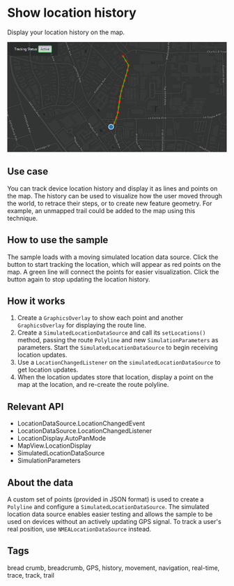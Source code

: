 # Show location history

Display your location history on the map.

![Image of show location history](ShowLocationHistory.gif)

## Use case

You can track device location history and display it as lines and points on the map. The history can be used to visualize how the user moved through the world, to retrace their steps, or to create new feature geometry. For example, an unmapped trail could be added to the map using this technique.

## How to use the sample

The sample loads with a moving simulated location data source. Click the button to start tracking the location, which will appear as red points on the map. A green line will connect the points for easier visualization. Click the button again to stop updating the location history.
## How it works

1. Create a `GraphicsOverlay` to show each point and another `GraphicsOverlay` for displaying the route line.
2. Create a `SimulatedLocationDataSource` and call its `setLocations()` method, passing the route `Polyline` and new `SimulationParameters` as parameters. Start the `SimulatedLocationDataSource` to begin receiving location updates.
3. Use a `LocationChangedListener` on the `simulatedLocationDataSource` to get location updates.
4. When the location updates store that location, display a point on the map at the location, and re-create the route polyline.

## Relevant API

* LocationDataSource.LocationChangedEvent
* LocationDataSource.LocationChangedListener
* LocationDisplay.AutoPanMode
* MapView.LocationDisplay
* SimulatedLocationDataSource
* SimulationParameters

## About the data

A custom set of points (provided in JSON format) is used to create a `Polyline` and configure a `SimulatedLocationDataSource`. The simulated location data source enables easier testing and allows the sample to be used on devices without an actively updating GPS signal. To track a user's real position, use `NMEALocationDataSource` instead.

## Tags

bread crumb, breadcrumb, GPS, history, movement, navigation, real-time, trace, track, trail
